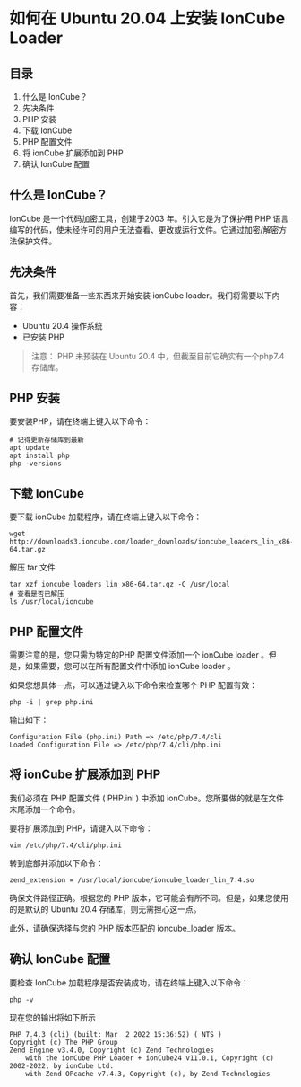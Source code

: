# 如何在 Ubuntu 20.04 上安装 IonCube Loader

## 目录

1. 什么是 IonCube？
2. 先决条件
3. PHP 安装
4. 下载 IonCube
5. PHP 配置文件
6. 将 ionCube 扩展添加到 PHP
7. 确认 IonCube 配置

## 什么是 IonCube？

IonCube 是一个代码加密工具，创建于2003 年。引入它是为了保护用 PHP 语言编写的代码，使未经许可的用户无法查看、更改或运行文件。它通过加密/解密方法保护文件。


## 先决条件

首先，我们需要准备一些东西来开始安装 ionCube loader。我们将需要以下内容：
- Ubuntu 20.4 操作系统
- 已安装 PHP

> 注意： PHP 未预装在 Ubuntu 20.4 中，但截至目前它确实有一个php7.4存储库。

## PHP 安装

要安装PHP，请在终端上键入以下命令：

```
# 记得更新存储库到最新
apt update
apt install php
php -versions
```

## 下载 IonCube

要下载 ionCube 加载程序，请在终端上键入以下命令：
```
wget http://downloads3.ioncube.com/loader_downloads/ioncube_loaders_lin_x86-64.tar.gz
```
解压 tar 文件
```
tar xzf ioncube_loaders_lin_x86-64.tar.gz -C /usr/local
# 查看是否已解压
ls /usr/local/ioncube
```

## PHP 配置文件

需要注意的是，您只需为特定的PHP 配置文件添加一个 ionCube loader 。但是，如果需要，您可以在所有配置文件中添加 ionCube loader 。

如果您想具体一点，可以通过键入以下命令来检查哪个 PHP 配置有效：
```
php -i | grep php.ini
```
输出如下：
```
Configuration File (php.ini) Path => /etc/php/7.4/cli
Loaded Configuration File => /etc/php/7.4/cli/php.ini
```

## 将 ionCube 扩展添加到 PHP

我们必须在 PHP 配置文件 ( PHP.ini ) 中添加 ionCube。您所要做的就是在文件末尾添加一个命令。

要将扩展添加到 PHP，请键入以下命令：

```
vim /etc/php/7.4/cli/php.ini
```
转到底部并添加以下命令：
```
zend_extension = /usr/local/ioncube/ioncube_loader_lin_7.4.so
```
确保文件路径正确。根据您的 PHP 版本，它可能会有所不同。但是，如果您使用的是默认的 Ubuntu 20.4 存储库，则无需担心这一点。

此外，请确保选择与您的 PHP 版本匹配的 ioncube_loader 版本。


## 确认 IonCube 配置

要检查 IonCube 加载程序是否安装成功，请在终端上键入以下命令：
```
php -v
```
现在您的输出将如下所示
```
PHP 7.4.3 (cli) (built: Mar  2 2022 15:36:52) ( NTS )
Copyright (c) The PHP Group
Zend Engine v3.4.0, Copyright (c) Zend Technologies
    with the ionCube PHP Loader + ionCube24 v11.0.1, Copyright (c) 2002-2022, by ionCube Ltd.
    with Zend OPcache v7.4.3, Copyright (c), by Zend Technologies
```

